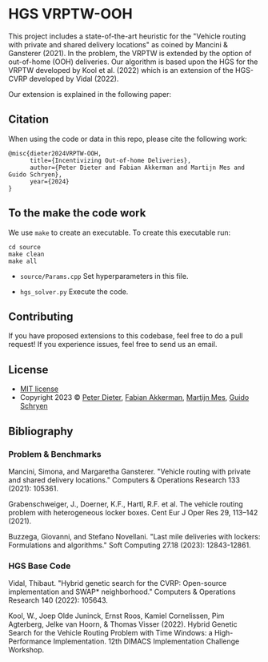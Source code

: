 # HGS VRPTW-OOH
This project includes a state-of-the-art heuristic for the "Vehicle routing with private and shared delivery locations" as coined by Mancini & Gansterer (2021). In the problem, the VRPTW is extended by the option of out-of-home (OOH) deliveries. Our algorithm is based upon the HGS for the VRPTW developed by Kool et al. (2022) which is an extension of the HGS-CVRP developed by Vidal (2022).

Our extension is explained in the following paper:

## Citation

When using the code or data in this repo, please cite the following work:

```
@misc{dieter2024VRPTW-OOH,
      title={Incentivizing Out-of-home Deliveries}, 
      author={Peter Dieter and Fabian Akkerman and Martijn Mes and Guido Schryen},
      year={2024}
}
```


## To the make the code work

We use `make` to create an executable. To create this executable run:

```
cd source
make clean
make all
```

 * `source/Params.cpp` Set hyperparameters in this file.
 
 * `hgs_solver.py` Execute the code.
 
 
## Contributing

If you have proposed extensions to this codebase, feel free to do a pull request! If you experience issues, feel free to send us an email.

## License
* [MIT license](https://opensource.org/license/mit/)
* Copyright 2023 © [Peter Dieter](https://en.wiwi.uni-paderborn.de/dep3/schryen/team/dieter), [Fabian Akkerman](https://people.utwente.nl/f.r.akkerman), [Martijn Mes](https://www.utwente.nl/en/bms/iebis/staff/mes/), [Guido Schryen](https://en.wiwi.uni-paderborn.de/dep3/schryen/team/schryen)

## Bibliography

### Problem & Benchmarks

Mancini, Simona, and Margaretha Gansterer. "Vehicle routing with private and shared delivery locations." Computers & Operations Research 133 (2021): 105361.

Grabenschweiger, J., Doerner, K.F., Hartl, R.F. et al. The vehicle routing problem with heterogeneous locker boxes. Cent Eur J Oper Res 29, 113–142 (2021).

Buzzega, Giovanni, and Stefano Novellani. "Last mile deliveries with lockers: Formulations and algorithms." Soft Computing 27.18 (2023): 12843-12861.

### HGS Base Code

Vidal, Thibaut. "Hybrid genetic search for the CVRP: Open-source implementation and SWAP* neighborhood." Computers & Operations Research 140 (2022): 105643.

Kool, W., Joep Olde Juninck, Ernst Roos, Kamiel Cornelissen, Pim Agterberg, Jelke van Hoorn, & Thomas Visser (2022). Hybrid Genetic Search for the Vehicle Routing Problem with Time Windows: a High-Performance Implementation. 12th DIMACS Implementation Challenge Workshop.
